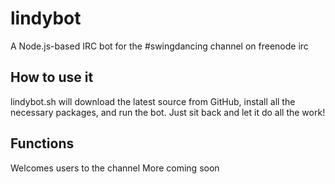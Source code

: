 # lindybot
A Node.js-based IRC bot for the #swingdancing channel on freenode irc

## How to use it
lindybot.sh will download the latest source from GitHub, install all the necessary packages, and run the bot.
Just sit back and let it do all the work!

## Functions
Welcomes users to the channel
More coming soon
